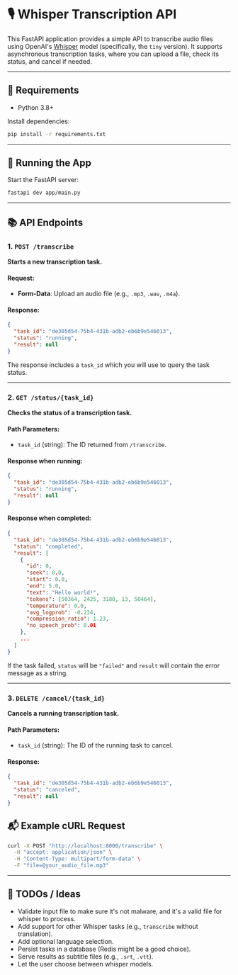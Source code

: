# 🎙️ Whisper Transcription API

This FastAPI application provides a simple API to transcribe audio files using OpenAI's [Whisper](https://github.com/openai/whisper) model (specifically, the `tiny` version). It supports asynchronous transcription tasks, where you can upload a file, check its status, and cancel if needed.

---

## 🔧 Requirements

- Python 3.8+

Install dependencies:

```bash
pip install -r requirements.txt
```

---

## 🚀 Running the App

Start the FastAPI server:

```bash
fastapi dev app/main.py
```

---

## 📚 API Endpoints

### 1. `POST /transcribe`

**Starts a new transcription task.**

#### Request:
- **Form-Data**: Upload an audio file (e.g., `.mp3`, `.wav`, `.m4a`).

#### Response:
```json
{
  "task_id": "de305d54-75b4-431b-adb2-eb6b9e546013",
  "status": "running",
  "result": null
}
```

The response includes a `task_id` which you will use to query the task status.

---

### 2. `GET /status/{task_id}`

**Checks the status of a transcription task.**

#### Path Parameters:
- `task_id` (string): The ID returned from `/transcribe`.

#### Response when running:
```json
{
  "task_id": "de305d54-75b4-431b-adb2-eb6b9e546013",
  "status": "running",
  "result": null
}
```

#### Response when completed:
```json
{
  "task_id": "de305d54-75b4-431b-adb2-eb6b9e546013",
  "status": "completed",
  "result": [
    {
      "id": 0,
      "seek": 0.0,
      "start": 0.0,
      "end": 5.0,
      "text": "Hello world!",
      "tokens": [50364, 2425, 3180, 13, 50464],
      "temperature": 0.0,
      "avg_logprob": -0.234,
      "compression_ratio": 1.23,
      "no_speech_prob": 0.01
    },
    ...
  ]
}
```

If the task failed, `status` will be `"failed"` and `result` will contain the error message as a string.

---

### 3. `DELETE /cancel/{task_id}`

**Cancels a running transcription task.**

#### Path Parameters:
- `task_id` (string): The ID of the running task to cancel.

#### Response:
```json
{
  "task_id": "de305d54-75b4-431b-adb2-eb6b9e546013",
  "status": "canceled",
  "result": null
}
```
## 📬 Example cURL Request

```bash
curl -X POST "http://localhost:8000/transcribe" \
  -H "accept: application/json" \
  -H "Content-Type: multipart/form-data" \
  -F "file=@your_audio_file.mp3"
```

---

## 🧹 TODOs / Ideas

- Validate input file to make sure it's not malware, and it's a valid file for whisper to process.
- Add support for other Whisper tasks (e.g., `transcribe` without translation).
- Add optional language selection.
- Persist tasks in a database (Redis might be a good choice).
- Serve results as subtitle files (e.g., `.srt`, `.vtt`).
- Let the user choose between whisper models.
